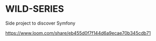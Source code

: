 # WILD-SERIES
Side project to discover Symfony


https://www.loom.com/share/eb455d0f7f144d6a9ecae70b345cdb71
